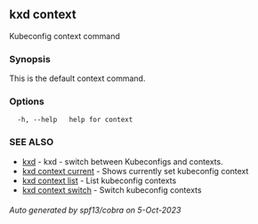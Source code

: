 ## kxd context

Kubeconfig context command

### Synopsis

This is the default context command.

### Options

```
  -h, --help   help for context
```

### SEE ALSO

* [kxd](kxd.md)	 - kxd - switch between Kubeconfigs and contexts.
* [kxd context current](kxd_context_current.md)	 - Shows currently set kubeconfig context
* [kxd context list](kxd_context_list.md)	 - List kubeconfig contexts
* [kxd context switch](kxd_context_switch.md)	 - Switch kubeconfig contexts

###### Auto generated by spf13/cobra on 5-Oct-2023
